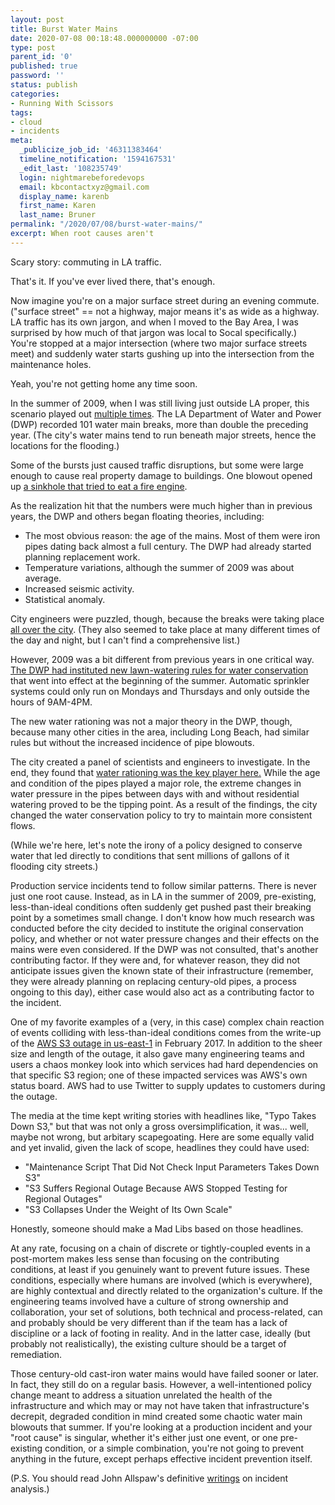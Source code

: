 ```yaml
---
layout: post
title: Burst Water Mains
date: 2020-07-08 00:18:48.000000000 -07:00
type: post
parent_id: '0'
published: true
password: ''
status: publish
categories:
- Running With Scissors
tags:
- cloud
- incidents
meta:
  _publicize_job_id: '46311383464'
  timeline_notification: '1594167531'
  _edit_last: '108235749'
  login: nightmarebeforedevops
  email: kbcontactxyz@gmail.com
  display_name: karenb
  first_name: Karen
  last_name: Bruner
permalink: "/2020/07/08/burst-water-mains/"
excerpt: When root causes aren't
---
```


Scary story: commuting in LA traffic.

That's it. If you've ever lived there, that's enough.

Now imagine you're on a major surface street during an evening commute. ("surface street" == not a highway, major means it's as wide as a highway. LA traffic has its own jargon, and when I moved to the Bay Area, I was surprised by how much of that jargon was local to Socal specifically.) You're stopped at a major intersection (where two major surface streets meet) and suddenly water starts gushing up into the intersection from the maintenance holes.

Yeah, you're not getting home any time soon.

In the summer of 2009, when I was still living just outside LA proper, this scenario played out [multiple times](https://latimesblogs.latimes.com/lanow/2009/09/2-more-la-water-main-burst-overnight-bringing-more-questions.html). The LA Department of Water and Power (DWP) recorded 101 water main breaks, more than double the preceding year. (The city's water mains tend to run beneath major streets, hence the locations for the flooding.)

Some of the bursts just caused traffic disruptions, but some were large enough to cause real property damage to buildings. One blowout opened up [a sinkhole that tried to eat a fire engine](https://www.scpr.org/news/2009/09/08/6065/fire-truck-falls-north-hollywood-sinkhole/).

As the realization hit that the numbers were much higher than in previous years, the DWP and others began floating theories, including:

* The most obvious reason: the age of the mains. Most of them were iron pipes dating back almost a full century. The DWP had already started planning replacement work.
* Temperature variations, although the summer of 2009 was about average.
* Increased seismic activity.
* Statistical anomaly.

City engineers were puzzled, though, because the breaks were taking place [all over the city](https://www.latimes.com/local/la-me-watermain-break-map20-html-htmlstory.html). (They also seemed to take place at many different times of the day and night, but I can't find a comprehensive list.)

However, 2009 was a bit different from previous years in one critical way. [The DWP had instituted new lawn-watering rules for water conservation](https://www.latimes.com/archives/la-xpm-2009-apr-23-me-lawn-watering23-story.html) that went into effect at the beginning of the summer. Automatic sprinkler systems could only run on Mondays and Thursdays and only outside the hours of 9AM-4PM.

The new water rationing was not a major theory in the DWP, though, because many other cities in the area, including Long Beach, had similar rules but without the increased incidence of pipe blowouts.

The city created a panel of scientists and engineers to investigate. In the end, they found that [water rationing was the key player here.](https://www.latimes.com/archives/la-xpm-2010-apr-13-la-me-water-mains14-2010apr14-story.html) While the age and condition of the pipes played a major role, the extreme changes in water pressure in the pipes between days with and without residential watering proved to be the tipping point. As a result of the findings, the city changed the water conservation policy to try to maintain more consistent flows.

(While we're here, let's note the irony of a policy designed to conserve water that led directly to conditions that sent millions of gallons of it flooding city streets.)

Production service incidents tend to follow similar patterns. There is never just one root cause. Instead, as in LA in the summer of 2009, pre-existing, less-than-ideal conditions often suddenly get pushed past their breaking point by a sometimes small change. I don't know how much research was conducted before the city decided to institute the original conservation policy, and whether or not water pressure changes and their effects on the mains were even considered. If the DWP was not consulted, that's another contributing factor. If they were and, for whatever reason, they did not anticipate issues given the known state of their infrastructure (remember, they were already planning on replacing century-old pipes, a process ongoing to this day), either case would also act as a contributing factor to the incident.

One of my favorite examples of a (very, in this case) complex chain reaction of events colliding with less-than-ideal conditions comes from the write-up of the [AWS S3 outage in us-east-1](https://aws.amazon.com/message/41926/) in February 2017. In addition to the sheer size and length of the outage, it also gave many engineering teams and users a chaos monkey look into which services had hard dependencies on that specific S3 region; one of these impacted services was AWS's own status board. AWS had to use Twitter to supply updates to customers during the outage.

The media at the time kept writing stories with headlines like, "Typo Takes Down S3," but that was not only a gross oversimplification, it was... well, maybe not wrong, but arbitary scapegoating. Here are some equally valid and yet invalid, given the lack of scope, headlines they could have used:

* "Maintenance Script That Did Not Check Input Parameters Takes Down S3"
* "S3 Suffers Regional Outage Because AWS Stopped Testing for Regional Outages"
* "S3 Collapses Under the Weight of Its Own Scale"

Honestly, someone should make a Mad Libs based on those headlines.

At any rate, focusing on a chain of discrete or tightly-coupled events in a post-mortem makes less sense than focusing on the contributing conditions, at least if you genuinely want to prevent future issues. These conditions, especially where humans are involved (which is everywhere), are highly contextual and directly related to the organization's culture. If the engineering teams involved have a culture of strong ownership and collaboration, your set of solutions, both technical and process-related, can and probably should be very different than if the team has a lack of discipline or a lack of footing in reality. And in the latter case, ideally (but probably not realistically), the existing culture should be a target of remediation.

Those century-old cast-iron water mains would have failed sooner or later. In fact, they still do on a regular basis. However, a well-intentioned policy change meant to address a situation unrelated the health of the infrastructure and which may or may not have taken that infrastructure's decrepit, degraded condition in mind created some chaotic water main blowouts that summer. If you're looking at a production incident and your "root cause" is singular, whether it's either just one event, or one pre-existing condition, or a simple combination, you're not going to prevent anything in the future, except perhaps effective incident prevention itself.

(P.S. You should read John Allspaw's definitive [writings](https://www.kitchensoap.com/2014/11/14/the-infinite-hows-or-the-dangers-of-the-five-whys/) on incident analysis.)

